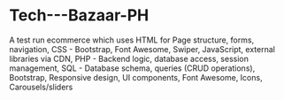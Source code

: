 # Tech---Bazaar-PH
A test run ecommerce which uses HTML for Page structure, forms, navigation, CSS - Bootstrap, Font Awesome, Swiper, JavaScript, external libraries via CDN, PHP - Backend logic, database access, session management, SQL - Database schema, queries (CRUD operations), Bootstrap, Responsive design, UI components, Font Awesome, Icons, Carousels/sliders
